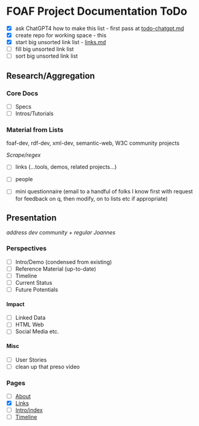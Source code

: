 # FOAF Project Documentation ToDo

- [x] ask ChatGPT4 how to make this list - first pass at [todo-chatgpt.md](todo-chatgpt.md)
- [x] create repo for working space - this
- [x] start big unsorted link list - [links.md](links.md)
- [ ] fill big unsorted link list
- [ ] sort big unsorted link list

## Research/Aggregation

### Core Docs

- [ ] Specs
- [ ] Intros/Tutorials

### Material from Lists

foaf-dev, rdf-dev, xml-dev, semantic-web, W3C community projects

_Scrape/regex_

- [ ] links (...tools, demos, related projects...)
- [ ] people

- [ ] mini questionnaire (email to a handful of folks I know first with request for feedback on q, then modify, on to lists etc if appropriate)

## Presentation

_address dev community + regular Joannes_

### Perspectives

- [ ] Intro/Demo (condensed from existing)
- [ ] Reference Material (up-to-date)
- [ ] Timeline
- [ ] Current Status
- [ ] Future Potentials

#### Impact

- [ ] Linked Data
- [ ] HTML Web
- [ ] Social Media etc.

#### Misc

- [ ] User Stories
- [ ] clean up that preso video

### Pages

- [ ] [About](about.md)
- [x] [Links](links.md)
- [ ] [Intro/index](index.md)
- [ ] [Timeline](timeline.md)

